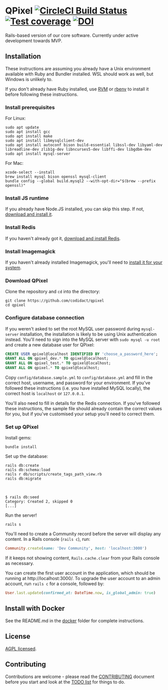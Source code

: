 # QPixel [![CircleCI Build Status](https://circleci.com/gh/codidact/qpixel.svg?style=svg)](https://circleci.com/gh/codidact/qpixel) [![Test coverage](https://coveralls.io/repos/github/ArtOfCode-/qpixel/badge.svg?branch=master)](https://coveralls.io/github/ArtOfCode-/qpixel?branch=master) [![DOI](https://zenodo.org/badge/237078806.svg)](https://zenodo.org/badge/latestdoi/237078806)
Rails-based version of our core software. Currently under active development towards MVP.

## Installation
These instructions are assuming you already have a Unix environment available with Ruby and Bundler installed. WSL should work as well,
but Windows is unlikely to.

If you don't already have Ruby installed, use [RVM](https://rvm.io/) or [rbenv](https://github.com/rbenv/rbenv#installation) to install
it before following these instructions.

### Install prerequisites

For Linux:

```
sudo apt update
sudo apt install gcc
sudo apt install make
sudo apt install libmysqlclient-dev
sudo apt install autoconf bison build-essential libssl-dev libyaml-dev libreadline-dev zlib1g-dev libncurses5-dev libffi-dev libgdbm-dev
sudo apt install mysql-server
```

For Mac:

```
xcode-select --install
brew install mysql bison openssl mysql-client
bundle config --global build.mysql2 --with-opt-dir="$(brew --prefix openssl)"
```

### Install JS runtime
If you already have Node.JS installed, you can skip this step. If not, [download and install it](https://nodejs.org/en/download/).

### Install Redis
If you haven't already got it, [download and install Redis](https://redis.io/download).

### Install Imagemagick

If you haven't already installed Imagemagick, you'll need to [install it for
your system][0].

### Download QPixel
Clone the repository and `cd` into the directory:

    git clone https://github.com/codidact/qpixel
    cd qpixel

### Configure database connection
If you weren't asked to set the root MySQL user password during `mysql-server` installation, the installation is likely to be using
Unix authentication instead. You'll need to sign into the MySQL server with `sudo mysql -u root` and create a new database user for QPixel:

```sql
CREATE USER qpixel@localhost IDENTIFIED BY 'choose_a_password_here';
GRANT ALL ON qpixel_dev.* TO qpixel@localhost;
GRANT ALL ON qpixel_test.* TO qpixel@localhost;
GRANT ALL ON qpixel.* TO qpixel@localhost;
```

Copy `config/database.sample.yml` to `config/database.yml` and fill in the correct host, username, and password for your environment.
If you've followed these instructions (i.e. you have installed MySQL locally), the correct host is `localhost` or `127.0.0.1`.

You'll also need to fill in details for the Redis connection. If you've followed these instructions, the sample file should already
contain the correct values for you, but if you've customised your setup you'll need to correct them.

### Set up QPixel
Install gems:

    bundle install

Set up the database:

    rails db:create
    rails db:schema:load
    rails r db/scripts/create_tags_path_view.rb
    rails db:migrate

&nbsp;

    $ rails db:seed
    Category: Created 2, skipped 0
    [...]

Run the server!

    rails s

You'll need to create a Community record before the server will display any
content. In a Rails console (`rails c`), run:

```ruby
Community.create(name: 'Dev Community', host: 'localhost:3000')
```

If it keeps not showing content, `Rails.cache.clear` from your Rails console as
necessary.

You can create the first user account in the application, which should be running at http://localhost:3000/. To upgrade the user account
to an admin account, run `rails c` for a console, followed by:

```ruby
User.last.update(confirmed_at: DateTime.now, is_global_admin: true)
```

## Install with Docker

See the README.md in the [docker](docker) folder for complete instructions.

## License
[AGPL licensed](https://github.com/codidact/qpixel/blob/master/LICENSE).

## Contributing
Contributions are welcome - please read the [CONTRIBUTING](https://github.com/codidact/qpixel/blob/develop/CONTRIBUTING.md) document
before you start and look at the [TODO list](https://github.com/codidact/qpixel/wiki/TODO-list) for things to do.


[0]: https://imagemagick.org/script/download.php
